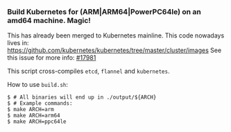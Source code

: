 ### Build Kubernetes for (ARM|ARM64|PowerPC64le) on an amd64 machine. Magic!

This has already been merged to Kubernetes mainline.
This code nowadays lives in: https://github.com/kubernetes/kubernetes/tree/master/cluster/images
See this issue for more info: [#17981](https://github.com/kubernetes/kubernetes/issues/17981)

This script cross-compiles `etcd`, `flannel` and `kubernetes`.

How to use `build.sh`:
```console
$ # All binaries will end up in ./output/${ARCH}
$ # Example commands:
$ make ARCH=arm
$ make ARCH=arm64
$ make ARCH=ppc64le
```
